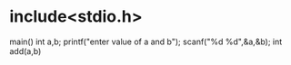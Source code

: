# include<stdio.h>
main()
int a,b;
printf("enter value of a and b");
scanf("%d %d",&a,&b);
int add(a,b)
